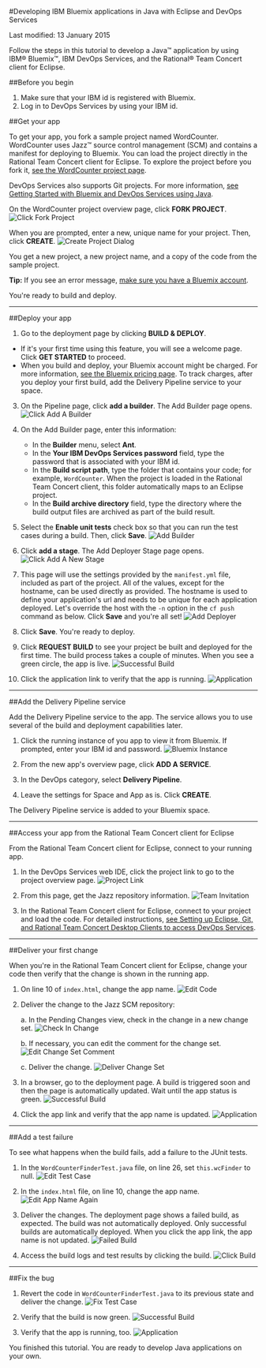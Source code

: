 #Developing IBM Bluemix applications in Java with Eclipse and DevOps Services

Last modified: 13 January 2015

Follow the steps in this tutorial to develop a Java&trade; application by using IBM&reg; Bluemix&trade;, IBM DevOps Services, and the Rational&reg; Team Concert client for Eclipse. 

##Before you begin

1. Make sure that your IBM id is registered with Bluemix. 
2. Log in to DevOps Services by using your IBM id.

##Get your app

To get your app, you fork a sample project named WordCounter. WordCounter uses Jazz&trade; source control management (SCM) and contains a manifest for deploying to Bluemix. You can load the project directly in the Rational Team Concert client for Eclipse. To explore the project before you fork it,  [see the WordCounter project page](https://hub.jazz.net/project/pskhadke/WordCounter/overview).

DevOps Services also supports Git projects. For more information, [see Getting Started with Bluemix and DevOps Services using Java](/tutorials/jazzeditorjava).

On the WordCounter project overview page, click **FORK PROJECT**. 
![Click Fork Project](/tutorials/jazzrtc/images/click_fork_project.png "Click Fork Project")

When you are prompted, enter a new, unique name for your project. Then, click **CREATE**.
![Create Project Dialog](/tutorials/jazzrtc/images/create_project.png "Create Project Dialog")

You get a new project, a new project name, and a copy of the code from the sample project.

**Tip:** If you see an error message, [make sure you have a Bluemix account](//bluemix.net).

You're ready to build and deploy.

---
##Deploy your app

1. Go to the deployment page by clicking **BUILD & DEPLOY**. 
  * If it's your first time using this feature, you will see a welcome page. Click **GET STARTED** to proceed. 
  * When you build and deploy, your Bluemix account might be charged. For more information, [see the Bluemix pricing page](https://bluemix.net/#/pricing).
To track charges, after you deploy your first build, add the Delivery Pipeline service to your space.

3. On the Pipeline page, click **add a builder**. The Add Builder page opens.
![Click Add A Builder](/tutorials/jazzrtc/images/add_builder.png "Click add a builder")

4. On the Add Builder page, enter this information:
    * In the **Builder** menu, select **Ant**.
	* In the **Your IBM DevOps Services password** field, type the password that is associated with your IBM id.
	* In the **Build script path**, type the folder that contains your code; for example,  `WordCounter`. When the project is loaded in the Rational Team Concert client, this folder automatically maps to an Eclipse project.
	* In the **Build archive directory** field, type the directory where the build output files are archived as part of the build result.

5. Select the **Enable unit tests** check box so that you can run the test cases during a build. Then, click **Save**.
![Add Builder](/tutorials/jazzrtc/images/configure_builder.png "Add Builder")

6. Click **add a stage**. The Add Deployer Stage page opens.
![Click Add A New Stage](/tutorials/jazzrtc/images/add_deployer.png "Click add a new stage")

7. This page will use the settings provided by the `manifest.yml` file, included as part of the project. All of the values,
except for the hostname, can be used directly as provided. The hostname is used to define your application's url and needs
to be unique for each application deployed. Let's override the host with the `-n` option in the `cf push` command as below.
Click **Save** and you're all set!
![Add Deployer](/tutorials/jazzrtc/images/configure_deployer.png "Add Deployer")

8. Click **Save**. You're ready to deploy.

9. Click **REQUEST BUILD** to see your project be built and deployed for the first time. The build process takes a couple of minutes. When you see a green circle, the app is live.
![Successful Build](/tutorials/jazzrtc/images/build1_success.png "Successful Build")

10. Click the application link to verify that the app is running.
![Application](/tutorials/jazzrtc/images/app.png "Application")

---
##Add the Delivery Pipeline service

Add the Delivery Pipeline service to the app. The service allows you to use several of the build and deployment capabilities later. 

1. Click the running instance of you app to view it from Bluemix. If prompted, enter your IBM id and password.
![Bluemix Instance](/tutorials/jazzrtc/images/running_instance.png "Bluemix Instance")

2. From the new app's overview page, click **ADD A SERVICE**.

3. In the DevOps category, select **Delivery Pipeline**.

4. Leave the settings for Space and App as is. Click **CREATE**.

The Delivery Pipeline service is added to your Bluemix space. 

---
##Access your app from the Rational Team Concert client for Eclipse

From the Rational Team Concert client for Eclipse, connect to your running app. 

1. In the DevOps Services web IDE, click the project link to go to the project overview page. 
![Project Link](/tutorials/jazzrtc/images/project_link.png "Project Link")

2. From this page, get the Jazz repository information. 
![Team Invitation](/tutorials/jazzrtc/images/team_invite.png "Team Invitation")

3. In the Rational Team Concert client for Eclipse, connect to your project and load the code. For detailed instructions, [see Setting up Eclipse, Git, and Rational Team Concert Desktop Clients to access DevOps Services](/tutorials/clients#working_with_a_jazz_scm_project).				

---
##Deliver your first change

When you're in the Rational Team Concert client for Eclipse, change your code then verify that the change is shown in the running app.

1. On line 10 of `index.html`, change the app name.
![Edit Code](/tutorials/jazzrtc/images/edit_code.png "Edit Code")

2. Deliver the change to the Jazz SCM repository:

	a. In the Pending Changes view, check in the change in a new change set.
	![Check In Change](/tutorials/jazzrtc/images/checkin.png "Check In Change")

	b. If necessary, you can edit the comment for the change set.
	![Edit Change Set Comment](/tutorials/jazzrtc/images/edit_comment.png "Edit Change Set Comment")
	
	c. Deliver the change. 
	![Deliver Change Set](/tutorials/jazzrtc/images/deliver.png "Deliver Change Set")

3. In a browser, go to the deployment page. A build is triggered soon and then the page is automatically updated. Wait until the app status is green. 
![Successful Build](/tutorials/jazzrtc/images/build2_success.png "Successful Build")

4. Click the app link and verify that the app name is updated.
![Application](/tutorials/jazzrtc/images/app2.png "Application") 

---
##Add a test failure

To see what happens when the build fails, add a failure to the JUnit tests. 

1. In the `WordCounterFinderTest.java` file, on line 26, set `this.wcFinder` to null.
![Edit Test Case](/tutorials/jazzrtc/images/edit_testcase.png "Edit Test Case")

2. In the `index.html` file, on line 10, change the app name. 
![Edit App Name Again](/tutorials/jazzrtc/images/edit_code_2.png "Edit App Name Again")

3. Deliver the changes. The deployment page shows a failed build, as expected. The build was not automatically deployed. Only successful builds are automatically deployed. When you click the app link, the app name is not updated. 
![Failed Build](/tutorials/jazzrtc/images/build3_failure.png "Failed Build")

4. Access the build logs and test results by clicking the build.
![Click Build](/tutorials/jazzrtc/images/build_log.png "Click Build")

---
##Fix the bug

1. Revert the code in `WordCounterFinderTest.java` to its previous state and deliver the change.
![Fix Test Case](/tutorials/jazzrtc/images/fix_testcase.png "Fix Test Case")

2. Verify that the build is now green.
![Successful Build](/tutorials/jazzrtc/images/build4_success.png "Successful Build")

3. Verify that the app is running, too.
![Application](/tutorials/jazzrtc/images/app3.png "Application")
						
You finished this tutorial. You are ready to develop Java applications on your own. 
